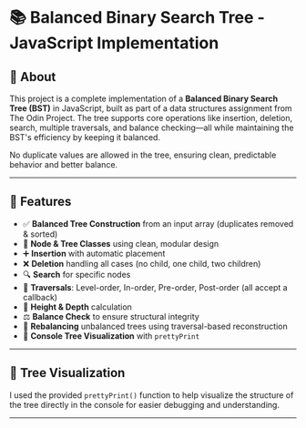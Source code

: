 # 📚 Balanced Binary Search Tree - JavaScript Implementation

## 🧠 About

This project is a complete implementation of a **Balanced Binary Search Tree (BST)** in JavaScript, built as part of a data structures assignment from The Odin Project. The tree supports core operations like insertion, deletion, search, multiple traversals, and balance checking—all while maintaining the BST's efficiency by keeping it balanced.

No duplicate values are allowed in the tree, ensuring clean, predictable behavior and better balance.

---

## 🚀 Features

- ✅ **Balanced Tree Construction** from an input array (duplicates removed & sorted)
- 🌿 **Node & Tree Classes** using clean, modular design
- ➕ **Insertion** with automatic placement
- ❌ **Deletion** handling all cases (no child, one child, two children)
- 🔍 **Search** for specific nodes
- 🔁 **Traversals**: Level-order, In-order, Pre-order, Post-order (all accept a callback)
- 📏 **Height & Depth** calculation
- ⚖️ **Balance Check** to ensure structural integrity
- 🔄 **Rebalancing** unbalanced trees using traversal-based reconstruction
- 🌳 **Console Tree Visualization** with `prettyPrint`

---

## 📸 Tree Visualization

I used the provided `prettyPrint()` function to help visualize the structure of the tree directly in the console for easier debugging and understanding.

---
